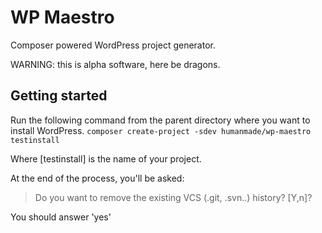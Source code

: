 WP Maestro
==========

Composer powered WordPress project generator.

WARNING: this is alpha software, here be dragons.

Getting started
---------------

Run the following command from the parent directory where you want to install WordPress.
`composer create-project -sdev humanmade/wp-maestro testinstall`

Where [testinstall] is the name of your project.

At the end of the process, you'll be asked:
> Do you want to remove the existing VCS (.git, .svn..) history? [Y,n]?

You should answer 'yes'